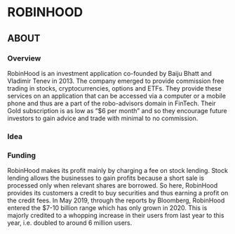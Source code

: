 # ROBINHOOD

## ABOUT

### Overview
RobinHood is an investment application co-founded by Baiju Bhatt and Vladimir Tenev in 2013. The company emerged to provide commission free trading in stocks, cryptocurrencies, options and ETFs. They provide these services on an application that can be accessed via a computer or a mobile phone and thus are a part of the robo-advisors domain in FinTech. Their Gold subscription is as low as “$6 per month” and so they encourage future investors to gain advice and trade with minimal to no commission. 

### Idea

### Funding
RobinHood makes its profit mainly by charging a fee on stock lending. Stock lending allows the businesses to gain profits because a short sale is processed only when relevant shares are borrowed. So here, RobinHood provides its customers a credit to buy securities and thus earning a profit on the credit fees. In May 2019, through the reports by Bloomberg, RobinHood entered the $7-10 billion range which has only grown in 2020. This is majorly credited to a whopping increase in their users from last year to this year, i.e. doubled to around 6 million users.  
